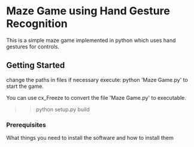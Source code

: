 # Maze Game using Hand Gesture Recognition

This is a simple maze game implemented in python which uses hand gestures for controls.

## Getting Started
change the paths in files if necessary
execute: python 'Maze Game.py' to start the game.

You can use cx_Freeze to convert the file 'Maze Game.py' to executable.
>> python setup.py build

### Prerequisites

What things you need to install the software and how to install them
